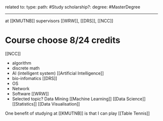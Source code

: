 related to:
type:
path: #Study 
scholarship?:
degree: #MasterDegree 

---

at [[KMUTNB]]
supervisors [[WRW]], [[DRS]], [[NCC]]

# Course choose 8/24 credits

[[NCC]]
- algorithm
- discrete math
- AI (intelligent system) [[Artificial Intelligence]]
- bio-infomatics
[[DRS]]
- OS
- Network
- Software
[[WRW]]
- Selected topic? Data Mining [[Machine Learning]] [[Data Science]] [[Statistics]] [[Data Visualisation]]

One benefit of studying at [[KMUTNB]] is that I can play [[Table Tennis]]